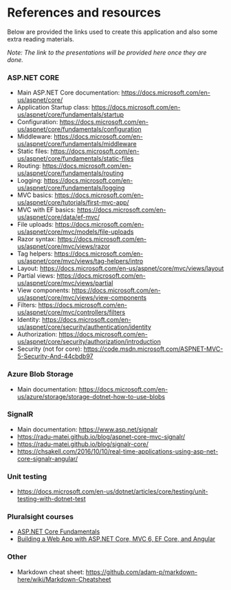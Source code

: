 # References and resources

Below are provided the links used to create this application and also some extra reading materials.

*Note: The link to the presentations will be provided here once they are done.*

### ASP.NET CORE

- Main ASP.NET Core documentation: https://docs.microsoft.com/en-us/aspnet/core/
- Application Startup class: https://docs.microsoft.com/en-us/aspnet/core/fundamentals/startup
- Configuration: https://docs.microsoft.com/en-us/aspnet/core/fundamentals/configuration
- Middleware: https://docs.microsoft.com/en-us/aspnet/core/fundamentals/middleware
- Static files: https://docs.microsoft.com/en-us/aspnet/core/fundamentals/static-files
- Routing: https://docs.microsoft.com/en-us/aspnet/core/fundamentals/routing
- Logging: https://docs.microsoft.com/en-us/aspnet/core/fundamentals/logging
- MVC basics: https://docs.microsoft.com/en-us/aspnet/core/tutorials/first-mvc-app/
- MVC with EF basics: https://docs.microsoft.com/en-us/aspnet/core/data/ef-mvc/
- File uploads: https://docs.microsoft.com/en-us/aspnet/core/mvc/models/file-uploads
- Razor syntax: https://docs.microsoft.com/en-us/aspnet/core/mvc/views/razor
- Tag helpers: https://docs.microsoft.com/en-us/aspnet/core/mvc/views/tag-helpers/intro
- Layout: https://docs.microsoft.com/en-us/aspnet/core/mvc/views/layout
- Partial views: https://docs.microsoft.com/en-us/aspnet/core/mvc/views/partial
- View components: https://docs.microsoft.com/en-us/aspnet/core/mvc/views/view-components
- Filters: https://docs.microsoft.com/en-us/aspnet/core/mvc/controllers/filters
- Identity: https://docs.microsoft.com/en-us/aspnet/core/security/authentication/identity
- Authorization: https://docs.microsoft.com/en-us/aspnet/core/security/authorization/introduction
- Security (not for core): https://code.msdn.microsoft.com/ASPNET-MVC-5-Security-And-44cbdb97


### Azure Blob Storage
- Main documentation: https://docs.microsoft.com/en-us/azure/storage/storage-dotnet-how-to-use-blobs

### SignalR
- Main documentation: https://www.asp.net/signalr
- https://radu-matei.github.io/blog/aspnet-core-mvc-signalr/
- https://radu-matei.github.io/blog/signalr-core/
- https://chsakell.com/2016/10/10/real-time-applications-using-asp-net-core-signalr-angular/

### Unit testing
- https://docs.microsoft.com/en-us/dotnet/articles/core/testing/unit-testing-with-dotnet-test


### Pluralsight courses

- [ASP.NET Core Fundamentals](https://app.pluralsight.com/library/courses/aspdotnet-core-fundamentals/table-of-contents)
- [Building a Web App with ASP.NET Core, MVC 6, EF Core, and Angular](https://www.pluralsight.com/courses/aspdotnetcore-efcore-bootstrap-angular-web-app)

### Other

- Markdown cheat sheet: https://github.com/adam-p/markdown-here/wiki/Markdown-Cheatsheet